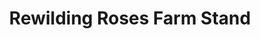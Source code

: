 ---
title: "Rewilding Roses Farm Stand"
url: /roberts-creek/rewilding-roses-farm-stand/
shop: Hofladen
---